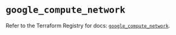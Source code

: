 # `google_compute_network`

Refer to the Terraform Registry for docs: [`google_compute_network`](https://registry.terraform.io/providers/hashicorp/google/6.11.2/docs/resources/compute_network).
